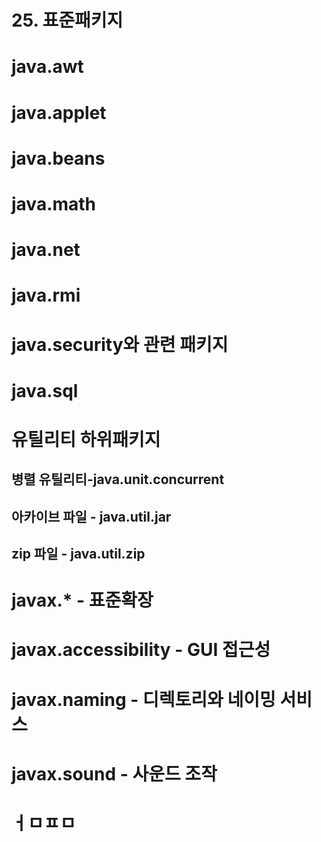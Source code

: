 

# 25. 표준패키지

# java.awt
# java.applet
# java.beans
# java.math
# java.net
# java.rmi
# java.security와 관련 패키지
# java.sql
# 유틸리티 하위패키지
## 병렬 유틸리티-java.unit.concurrent
## 아카이브 파일 - java.util.jar
## zip 파일 - java.util.zip
# javax.* - 표준확장
# javax.accessibility - GUI 접근성
# javax.naming - 디렉토리와 네이밍 서비스
# javax.sound - 사운드 조작
# ㅓㅁㅍㅁ
<!--stackedit_data:
eyJoaXN0b3J5IjpbLTEzNTg2MDI1MDFdfQ==
-->